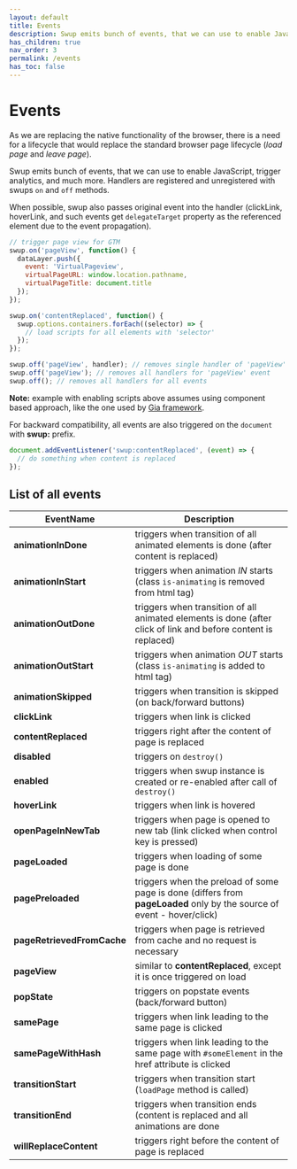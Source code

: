 ```yaml
---
layout: default
title: Events
description: Swup emits bunch of events, that we can use to enable JavaScript, trigger analytics, and much more
has_children: true
nav_order: 3
permalink: /events
has_toc: false
---
```


# Events

As we are replacing the native functionality of the browser,
there is a need for a lifecycle that would replace the standard browser page lifecycle (_load page_ and _leave page_).

Swup emits bunch of events, that we can use to enable JavaScript, trigger analytics, and much more.
Handlers are registered and unregistered with swups `on` and `off` methods.

When possible, swup also passes original event into the handler
(clickLink, hoverLink, and such events get `delegateTarget` property as the referenced element due to the event propagation).

```javascript
// trigger page view for GTM
swup.on('pageView', function() {
  dataLayer.push({
    event: 'VirtualPageview',
    virtualPageURL: window.location.pathname,
    virtualPageTitle: document.title
  });
});

swup.on('contentReplaced', function() {
  swup.options.containers.forEach((selector) => {
    // load scripts for all elements with 'selector'
  });
});
```

```javascript
swup.off('pageView', handler); // removes single handler of 'pageView' event
swup.off('pageView'); // removes all handlers for 'pageView' event
swup.off(); // removes all handlers for all events
```

**Note:** example with enabling scripts above assumes using component based approach, like the one used by [Gia framework](https://github.com/giantcz/gia).

For backward compatibility, all events are also triggered on the `document` with **swup:** prefix.

```javascript
document.addEventListener('swup:contentReplaced', (event) => {
  // do something when content is replaced
});
```

## List of all events

|         EventName          |                                                      Description                                                       |
| -------------------------- | ---------------------------------------------------------------------------------------------------------------------- |
| **animationInDone**        | triggers when transition of all animated elements is done (after content is replaced)                                  |
| **animationInStart**       | triggers when animation _IN_ starts (class `is-animating` is removed from html tag)                                    |
| **animationOutDone**       | triggers when transition of all animated elements is done (after click of link and before content is replaced)         |
| **animationOutStart**      | triggers when animation _OUT_ starts (class `is-animating` is added to html tag)                                       |
| **animationSkipped**       | triggers when transition is skipped (on back/forward buttons)                                                          |
| **clickLink**              | triggers when link is clicked                                                                                          |
| **contentReplaced**        | triggers right after the content of page is replaced                                                                   |
| **disabled**               | triggers on `destroy()`                                                                                                |
| **enabled**                | triggers when swup instance is created or re-enabled after call of `destroy()`                                         |
| **hoverLink**              | triggers when link is hovered                                                                                          |
| **openPageInNewTab**       | triggers when page is opened to new tab (link clicked when control key is pressed)                                     |
| **pageLoaded**             | triggers when loading of some page is done                                                                             |
| **pagePreloaded**          | triggers when the preload of some page is done (differs from **pageLoaded** only by the source of event - hover/click) |
| **pageRetrievedFromCache** | triggers when page is retrieved from cache and no request is necessary                                                 |
| **pageView**               | similar to **contentReplaced**, except it is once triggered on load                                                    |
| **popState**               | triggers on popstate events (back/forward button)                                                                      |
| **samePage**               | triggers when link leading to the same page is clicked                                                                 |
| **samePageWithHash**       | triggers when link leading to the same page with `#someElement` in the href attribute is clicked                       |
| **transitionStart**        | triggers when transition start (`loadPage` method is called)                                                           |
| **transitionEnd**          | triggers when transition ends (content is replaced and all animations are done                                         |
| **willReplaceContent**     | triggers right before the content of page is replaced                                                                  |
